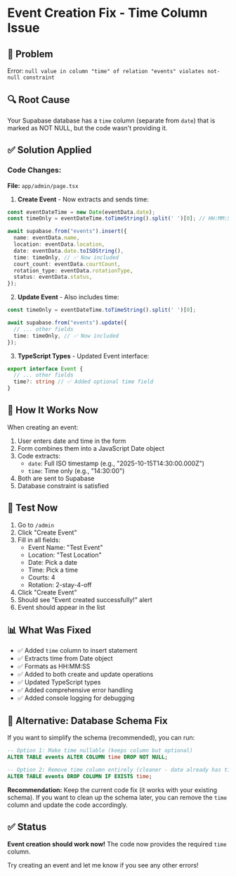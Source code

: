 # Event Creation Fix - Time Column Issue

## 🐛 Problem
Error: `null value in column "time" of relation "events" violates not-null constraint`

## 🔍 Root Cause
Your Supabase database has a `time` column (separate from `date`) that is marked as NOT NULL, but the code wasn't providing it.

## ✅ Solution Applied

### Code Changes:
**File:** `app/admin/page.tsx`

1. **Create Event** - Now extracts and sends time:
```typescript
const eventDateTime = new Date(eventData.date);
const timeOnly = eventDateTime.toTimeString().split(' ')[0]; // HH:MM:SS

await supabase.from("events").insert({
  name: eventData.name,
  location: eventData.location,
  date: eventData.date.toISOString(),
  time: timeOnly, // ✅ Now included
  court_count: eventData.courtCount,
  rotation_type: eventData.rotationType,
  status: eventData.status,
});
```

2. **Update Event** - Also includes time:
```typescript
const timeOnly = eventDateTime.toTimeString().split(' ')[0];

await supabase.from("events").update({
  // ... other fields
  time: timeOnly, // ✅ Now included
});
```

3. **TypeScript Types** - Updated Event interface:
```typescript
export interface Event {
  // ... other fields
  time?: string // ✅ Added optional time field
}
```

## 🎯 How It Works Now

When creating an event:
1. User enters date and time in the form
2. Form combines them into a JavaScript Date object
3. Code extracts:
   - `date`: Full ISO timestamp (e.g., "2025-10-15T14:30:00.000Z")
   - `time`: Time only (e.g., "14:30:00")
4. Both are sent to Supabase
5. Database constraint is satisfied

## 🧪 Test Now

1. Go to `/admin`
2. Click "Create Event"
3. Fill in all fields:
   - Event Name: "Test Event"
   - Location: "Test Location"
   - Date: Pick a date
   - Time: Pick a time
   - Courts: 4
   - Rotation: 2-stay-4-off
4. Click "Create Event"
5. Should see "Event created successfully!" alert
6. Event should appear in the list

## 📊 What Was Fixed

- ✅ Added `time` column to insert statement
- ✅ Extracts time from Date object
- ✅ Formats as HH:MM:SS
- ✅ Added to both create and update operations
- ✅ Updated TypeScript types
- ✅ Added comprehensive error handling
- ✅ Added console logging for debugging

## 🔧 Alternative: Database Schema Fix

If you want to simplify the schema (recommended), you can run:

```sql
-- Option 1: Make time nullable (keeps column but optional)
ALTER TABLE events ALTER COLUMN time DROP NOT NULL;

-- Option 2: Remove time column entirely (cleaner - date already has time)
ALTER TABLE events DROP COLUMN IF EXISTS time;
```

**Recommendation:** Keep the current code fix (it works with your existing schema). If you want to clean up the schema later, you can remove the `time` column and update the code accordingly.

## ✅ Status

**Event creation should work now!** The code now provides the required `time` column.

Try creating an event and let me know if you see any other errors!

